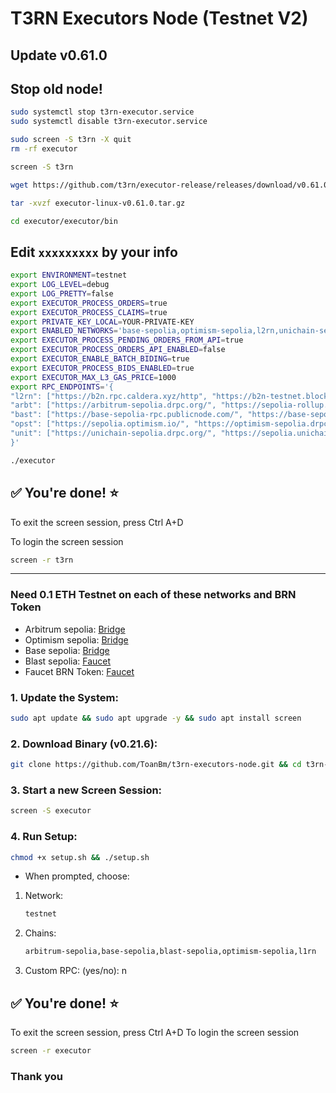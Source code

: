# T3RN Executors Node (Testnet V2)
## Update v0.61.0
## Stop old node!
```Bash
sudo systemctl stop t3rn-executor.service
sudo systemctl disable t3rn-executor.service
```
```Bash
sudo screen -S t3rn -X quit
rm -rf executor
```
```Bash
screen -S t3rn
```
```Bash
wget https://github.com/t3rn/executor-release/releases/download/v0.61.0/executor-linux-v0.61.0.tar.gz
```
```Bash
tar -xvzf executor-linux-v0.61.0.tar.gz
```
```Bash
cd executor/executor/bin
```
## Edit `xxxxxxxxx` by your info
```Bash
export ENVIRONMENT=testnet
export LOG_LEVEL=debug
export LOG_PRETTY=false
export EXECUTOR_PROCESS_ORDERS=true
export EXECUTOR_PROCESS_CLAIMS=true
export PRIVATE_KEY_LOCAL=YOUR-PRIVATE-KEY
export ENABLED_NETWORKS='base-sepolia,optimism-sepolia,l2rn,unichain-sepolia,arb-sepolia'
export EXECUTOR_PROCESS_PENDING_ORDERS_FROM_API=true
export EXECUTOR_PROCESS_ORDERS_API_ENABLED=false
export EXECUTOR_ENABLE_BATCH_BIDING=true
export EXECUTOR_PROCESS_BIDS_ENABLED=true
export EXECUTOR_MAX_L3_GAS_PRICE=1000
export RPC_ENDPOINTS='{
"l2rn": ["https://b2n.rpc.caldera.xyz/http", "https://b2n-testnet.blockpi.network/v1/rpc/public"],
"arbt": ["https://arbitrum-sepolia.drpc.org/", "https://sepolia-rollup.arbitrum.io/rpc"],
"bast": ["https://base-sepolia-rpc.publicnode.com/", "https://base-sepolia.drpc.org/"],
"opst": ["https://sepolia.optimism.io/", "https://optimism-sepolia.drpc.org/"],
"unit": ["https://unichain-sepolia.drpc.org/", "https://sepolia.unichain.org/"]
}'
```
```Bash
./executor
```
## ✅ You're done! ⭐️
To exit the screen session, press Ctrl A+D

To login the screen session
```Bash
screen -r t3rn
```

------------------------------------------------------------------------------------------------------------------------
### Need 0.1 ETH Testnet on each of these networks and BRN Token
- Arbitrum sepolia:
[Bridge](https://bridge.arbitrum.io/?destinationChain=arbitrum-sepolia&sourceChain=sepolia)
- Optimism sepolia:
[Bridge](https://superbridge.app/op-sepolia)
- Base sepolia:
[Bridge](https://superbridge.app/base-sepolia)
- Blast sepolia:
[Faucet](https://blastapi.io/faucets/blastl2-testnet)
- Faucet BRN Token:
[Faucet](https://faucet.brn.t3rn.io/)

### 1. Update the System:
```Bash
sudo apt update && sudo apt upgrade -y && sudo apt install screen
```
### 2. Download Binary (v0.21.6):
```Bash
git clone https://github.com/ToanBm/t3rn-executors-node.git && cd t3rn-executors-node
```
### 3. Start a new Screen Session:
```Bash
screen -S executor
```
### 4. Run Setup:
```Bash
chmod +x setup.sh && ./setup.sh
```
- When prompted, choose:
1. Network:
   ```Bash
   testnet
   ```
3. Chains:
   ```Bash
   arbitrum-sepolia,base-sepolia,blast-sepolia,optimism-sepolia,l1rn
   ```
5. Custom RPC: (yes/no): n
## ✅ You're done! ⭐️
To exit the screen session, press Ctrl A+D
To login the screen session
```Bash
screen -r executor
```
### Thank you




